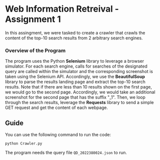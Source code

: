 # Web Information Retreival - Assignment 1
In this assingment, we were tasked to create a crawler that crawls the content of the top-10 search results from 2 arbitrary search engines.

### Overview of the Program

The program uses the Python **Selenium** library to leverage a browser simulator. For each search engine, calls for searches of the designated query are called within the simulator and the corresponding screenshot is taken using the Selenium API. Accordingly, we use the **BeautifulSoup** library to parse the results landing page and extract the top-10 search results. Note that if there are less than 10 results shown on the first page, we would go to the second page. Accordingly, we would take an additional screenshot for the second page that has the suffix "_1".  Then, we loop through the search results, leverage the **Requests** library to send a simple GET request and get the content of each webpage.

## Guide
You can use the following command to run the code:
```shell
python Crawler.py
```

The program needs the query file `QD_2022380024.json` to run.